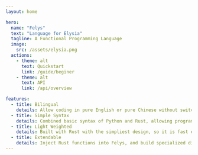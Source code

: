 ```yaml
---
layout: home

hero:
  name: "Felys"
  text: "Language for Elysia"
  tagline: A Functional Programming Language
  image:
    src: /assets/elysia.png
  actions:
    - theme: alt
      text: Quickstart
      link: /guide/beginer
    - theme: alt
      text: API
      link: /api/overview

features:
  - title: Bilingual
    details: Allow coding in pure English or pure Chinese without switching inputs, i.e. compitable with equivalent symbols.
  - title: Simple Syntax
    details: Combined basic syntax of Python and Rust, allowing programmers to pick up Felys in 10 minutes.
  - title: Light Weighted
    details: Built with Rust with the simpliest design, so it is fast even if Felys uses dynamic typing.
  - title: Extendable
    details: Inject Rust functions into Felys, and build specialized distribution with Rust ecosystem.
---
```


<style>
:root {
  --vp-home-hero-name-color: #ffc6f4;
}
</style>

